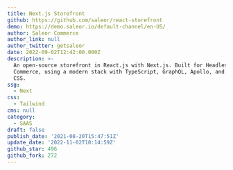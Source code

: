 ```yaml
---
title: Next.js Storefront
github: https://github.com/saleor/react-storefront
demo: https://demo.saleor.io/default-channel/en-US/
author: Saleor Commerce
author_link: null
author_twitter: getsaleor
date: 2022-09-02T12:42:00.000Z
description: >-
  An open-source storefront in React.js with Next.js. Built for Headless
  Commerce, using a modern stack with TypeScript, GraphQL, Apollo, and Tailwind
  CSS.
ssg:
  - Next
css:
  - Tailwind
cms: null
category:
  - SAAS
draft: false
publish_date: '2021-08-20T15:47:51Z'
update_date: '2022-11-02T10:14:59Z'
github_star: 496
github_fork: 272
---
```



